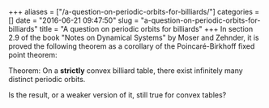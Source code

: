 +++
aliases = ["/a-question-on-periodic-orbits-for-billiards/"]
categories = []
date = "2016-06-21 09:47:50"
slug = "a-question-on-periodic-orbits-for-billiards"
title = "A question on periodic orbits for billiards"
+++
In section 2.9 of the book "Notes on Dynamical Systems" by Moser and
Zehnder, it is proved the following theorem as a corollary of the
Poincaré-Birkhoff fixed point theorem:

Theorem: On a **strictly** convex billiard table, there exist infinitely
many distinct periodic orbits.

Is the result, or a weaker version of it, still true for convex tables?
